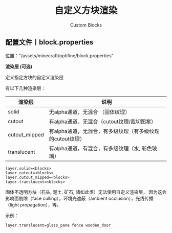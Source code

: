 <center><h1>自定义方块渲染</h1><p>Custom Blocks</p></center>

## 配置文件丨block.properties

位置："/assets/minecraft/optifine/block.properties"

**渲染层 (可选)**

定义指定方块的自定义渲染层

有以下几种渲染层：

| 渲染层        | 说明                                                      |
| ------------- | --------------------------------------------------------- |
| solid         | 无alpha通道，无混合 （固体纹理）                          |
| cutout        | 有alpha通道，无混合（cutout纹理/裁切图案）                |
| cutout_mipped | 有alpha通道，无混合，有多级纹理（有多级纹理的cutout纹理） |
| translucent   | 有alpha通道，有混合，有多级纹理（水, 彩色玻璃）           |

```properties
layer.solid=<blocks>
layer.cutout=<blocks>
layer.cutout_mipped=<blocks>
layer.translucent=<blocks>
```

固体不透明方块（石头, 泥土, 矿石, 诸如此类）无法使用自定义渲染层，
因为这会影响面剔除（face culling），环境光遮蔽（ambient occlusion），光线传播（light propagation），等。

示例：

```properties
layer.translucent=glass_pane fence wooden_door
```